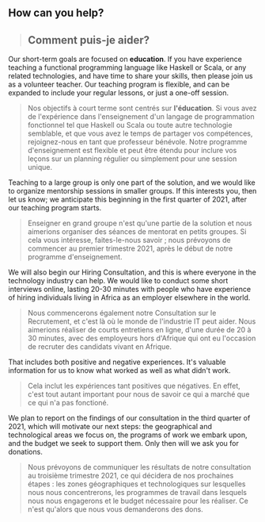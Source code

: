 ## How can you help?
> ## Comment puis-je aider?

Our short-term goals are focused on **education**. If you have experience teaching a functional programming
language like Haskell or Scala, or any related technologies, and have time to share your skills, then please
join us as a volunteer teacher.
Our teaching program is flexible, and can be expanded to include your regular lessons, or just a one-off
session.
> Nos objectifs à court terme sont centrés sur **l'éducation**. Si vous avez de l'expérience dans l'enseignement
> d'un langage de programmation fonctionnel tel que Haskell ou Scala ou toute autre technologie semblable, et que
> vous avez le temps de partager vos compétences, rejoignez-nous en tant que professeur bénévole. Notre
> programme d'enseignement est flexible et peut être étendu pour inclure vos leçons sur un planning régulier
> ou simplement pour une session unique.

Teaching to a large group is only one part of the solution, and we would like to organize mentorship sessions in
smaller groups. If this interests you, then let us know; we anticipate this beginning in the first quarter of
2021, after our teaching program starts.
> Enseigner en grand groupe n'est qu'une partie de la solution et nous aimerions organiser des séances de
> mentorat en petits groupes. Si cela vous intéresse, faites-le-nous savoir ; nous prévoyons de commencer au premier
> trimestre 2021, après le début de notre programme d'enseignement.

We will also begin our Hiring Consultation, and this is where everyone in the technology industry can help. We
would like to conduct some short interviews online, lasting 20-30 minutes with people who have experience of
hiring individuals living in Africa as an employer elsewhere in the world.
> Nous commencerons également notre Consultation sur le Recrutement, et c'est là où le monde de l'industrie IT
> peut aider. Nous aimerions réaliser de courts entretiens en ligne, d'une durée de 20 à 30
> minutes, avec des employeurs hors d'Afrique qui ont eu l'occasion de recruter des candidats vivant en Afrique.

That includes both positive and negative experiences. It's valuable information for us to know what worked as
well as what didn't work.
> Cela inclut les expériences tant positives que négatives. En effet, c'est tout autant important pour nous de
> savoir ce qui a marché que ce qui n'a pas fonctioné.

We plan to report on the findings of our consultation in the third quarter of 2021, which will motivate our
next steps: the geographical and technological areas we focus on, the programs of work we embark upon, and the
budget we seek to support them. Only then will we ask you for donations.
> Nous prévoyons de communiquer les résultats de notre consultation au troisième trimestre 2021, ce qui
> décidera de nos prochaines étapes : les zones géographiques et technologiques sur lesquelles nous nous
> concentrerons, les programmes de travail dans lesquels nous nous engagerons et le budget nécessaire pour les réaliser.
> Ce n'est qu'alors que nous vous demanderons des dons.
